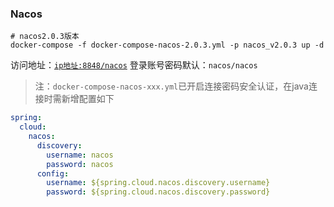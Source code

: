 ### Nacos

```shell
# nacos2.0.3版本
docker-compose -f docker-compose-nacos-2.0.3.yml -p nacos_v2.0.3 up -d
```

访问地址：[`ip地址:8848/nacos`](http://www.zhengqingya.com:8848/nacos)
登录账号密码默认：`nacos/nacos`

> 注：`docker-compose-nacos-xxx.yml`已开启连接密码安全认证，在java连接时需新增配置如下

```yml
spring:
  cloud:
    nacos:
      discovery:
        username: nacos
        password: nacos
      config:
        username: ${spring.cloud.nacos.discovery.username}
        password: ${spring.cloud.nacos.discovery.password}
```

